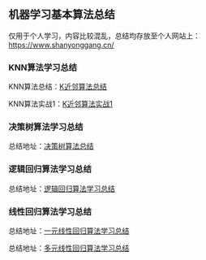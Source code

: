 ## 机器学习基本算法总结

仅用于个人学习，内容比较混乱，总结均存放至个人网站上：https://www.shanyonggang.cn/
### **KNN算法学习总结**
KNN算法总结：[K近邻算法总结](https://www.shanyonggang.cn/article_detail/60/ "K近邻算法总结")

KNN算法实战1：[K近邻算法实战1](https://github.com/ShanYonggang/Machine__Learning/tree/master/KNN/KNN%E5%AE%9E%E6%88%98 "K近邻算法实战1")

### **决策树算法学习总结**
总结地址：[决策树算法总结](https://www.shanyonggang.cn/article_detail/61/ "决策树算法总结")

### **逻辑回归算法学习总结**
总结地址：[逻辑回归算法学习总结](###### "逻辑回归算法学习总结")

### **线性回归算法学习总结**
总结地址：[一元线性回归算法学习总结](https://www.shanyonggang.cn/article_detail/74/#index_1 "一元线性回归算法学习总结")

总结地址：[多元线性回归算法学习总结](https://www.shanyonggang.cn/article_detail/74/#index_2 "多元线性回归算法学习总结")

